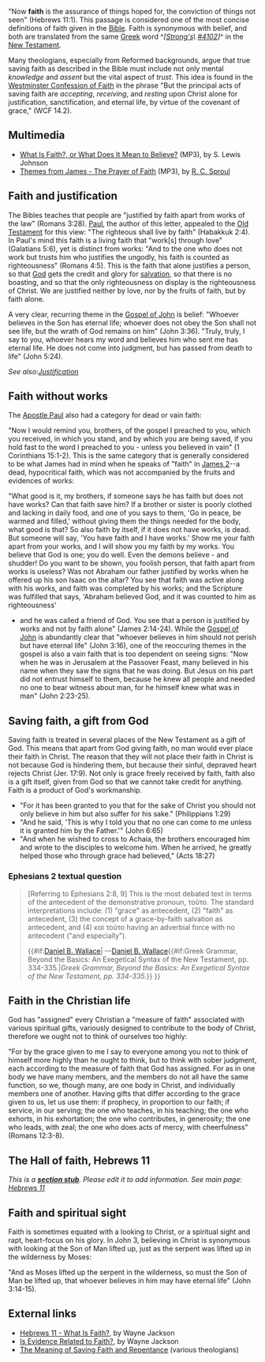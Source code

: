 "Now **faith** is the assurance of things hoped for, the conviction
of things not seen" (Hebrews 11:1). This passage is considered one
of the most concise definitions of faith given in the
[Bible](Bible "Bible"). Faith is synonymous with belief, and both
are translated from the same [Greek](Greek "Greek") word
^*[[Strong's](Strong's_Concordance\ "Strong's\ Concordance")\ [\#4102](http://www.biblestudytools.net/Lexicons/Greek/grk.cgi?number=4102&version=nas)]*^
in the [New Testament](New_Testament "New Testament").

Many theologians, especially from Reformed backgrounds, argue that
true saving faith as described in the Bible must include not only
mental *knowledge* and *assent* but the vital aspect of *trust*.
This idea is found in the
[Westminster Confession of Faith](Westminster_Confession_of_Faith "Westminster Confession of Faith")
in the phrase "But the principal acts of saving faith are
*accepting*, *receiving*, and *resting* upon Christ alone for
justification, sanctification, and eternal life, by virtue of the
covenant of grace," (WCF 14.2).

## Multimedia

-   [What Is Faith?, or What Does It Mean to Believe?](http://www.believerschapeldallas.org/audio/slj-69_systematic-theology/050_SLJ_69_32K.mp3)
    (MP3), by S. Lewis Johnson
-   [Themes from James - The Prayer of Faith](http://broadcast.ligonier.org/podcast-media/rym20090711.mp3)
    (MP3), by [R. C. Sproul](R._C._Sproul "R. C. Sproul")

## Faith and justification

The Bibles teaches that people are "justified by faith apart from
works of the law" (Romans 3:28). [Paul](Paul "Paul"), the author of
this letter, appealed to the
[Old Testament](Old_Testament "Old Testament") for this view: "The
righteous shall live by faith" (Habakkuk 2:4). In Paul's mind this
faith is a living faith that "work[s] through love" (Galatians
5:6), yet is distinct from works: "And to the one who does not work
but trusts him who justifies the ungodly, his faith is counted as
righteousness" (Romans 4:5). This is the faith that alone justifies
a person, so that [God](God "God") gets the credit and glory for
[salvation](Salvation "Salvation"), so that there is no boasting,
and so that the only righteousness on display is the righteousness
of Christ. We are justified neither by love, nor by the fruits of
faith, but by faith alone.

A very clear, recurring theme in the
[Gospel of John](Gospel_of_John "Gospel of John") is belief:
"Whoever believes in the Son has eternal life; whoever does not
obey the Son shall not see life, but the wrath of God remains on
him" (John 3:36). "Truly, truly, I say to you, whoever hears my
word and believes him who sent me has eternal life. He does not
come into judgment, but has passed from death to life" (John
5:24).

*See also:[Justification](Justification "Justification")*


## Faith without works

The [Apostle Paul](Apostle_Paul "Apostle Paul") also had a category
for dead or vain faith:

"Now I would remind you, brothers, of the gospel I preached to you,
which you received, in which you stand, and by which you are being
saved, if you hold fast to the word I preached to you - unless you
believed in vain" (1 Corinthians 15:1-2).
This is the same category that is generally considered to be what
James had in mind when he speaks of "faith" in
[James 2](James_2 "James 2")--a dead, hypocritical faith, which was
not accompanied by the fruits and evidences of works:

"What good is it, my brothers, if someone says he has faith but
does not have works? Can that faith save him? If a brother or
sister is poorly clothed and lacking in daily food, and one of you
says to them, 'Go in peace, be warmed and filled,' without giving
them the things needed for the body, what good is that? So also
faith by itself, if it does not have works, is dead. But someone
will say, 'You have faith and I have works.' Show me your faith
apart from your works, and I will show you my faith by my works.
You believe that God is one; you do well. Even the demons believe -
and shudder! Do you want to be shown, you foolish person, that
faith apart from works is useless? Was not Abraham our father
justified by works when he offered up his son Isaac on the altar?
You see that faith was active along with his works, and faith was
completed by his works; and the Scripture was fulfilled that says,
'Abraham believed God, and it was counted to him as righteousness'
- and he was called a friend of God. You see that a person is
justified by works and not by faith alone" (James 2:14-24).
While the [Gospel of John](Gospel_of_John "Gospel of John") is
abundantly clear that "whoever believes in him should not perish
but have eternal life" (John 3:16), one of the reoccuring themes in
the gospel is also a vain faith that is too dependent on seeing
signs: "Now when he was in Jerusalem at the Passover Feast, many
believed in his name when they saw the signs that he was doing. But
Jesus on his part did not entrust himself to them, because he knew
all people and needed no one to bear witness about man, for he
himself knew what was in man" (John 2:23-25).

## Saving faith, a gift from God

Saving faith is treated in several places of the New Testament as a
gift of God. This means that apart from God giving faith, no man
would ever place their faith in Christ. The reason that they will
not place their faith in Christ is not because God is hindering
them, but because their sinful, depraved heart rejects Christ (Jer.
17:9). Not only is grace freely received by faith, faith also is a
gift itself, given from God so that we cannot take credit for
anything. Faith is a product of God's workmanship.

-   "For it has been granted to you that for the sake of Christ you
    should not only believe in him but also suffer for his sake."
    (Philippians 1:29)
-   "And he said, 'This is why I told you that no one can come to
    me unless it is granted him by the Father.'" (John 6:65)
-   "And when he wished to cross to Achaia, the brothers encouraged
    him and wrote to the disciples to welcome him. When he arrived, he
    greatly helped those who through grace had believed," (Acts 18:27)

### Ephesians 2 textual question

> [Referring to Ephesians 2:8, 9] This is the most debated text in
> terms of the antecedent of the demonstrative pronoun, τοῦτο. The
> standard interpretations include: (1) "grace" as antecedent, (2)
> "faith" as antecedent, (3) the concept of a grace-by-faith
> salvation as antecedent, and (4) καὶ τοῦτο having an adverbial
> force with no antecedent ("and especially").
> 
> {{\#if:[Daniel B. Wallace](Daniel_B._Wallace "Daniel B. Wallace")|
> —[Daniel B. Wallace](Daniel_B._Wallace "Daniel B. Wallace"){{\#if:Greek
> Grammar, Beyond the Basics: An Exegetical Syntax of the New
> Testament, pp.
> 334-335.|*Greek Grammar, Beyond the Basics: An Exegetical Syntax of the New Testament, pp. 334-335.*}}
> }}

## Faith in the Christian life

God has "assigned" every Christian a "measure of faith" associated
with various spiritual gifts, variously designed to contribute to
the body of Christ, therefore we ought not to think of ourselves
too highly:

"For by the grace given to me I say to everyone among you not to
think of himself more highly than he ought to think, but to think
with sober judgment, each according to the measure of faith that
God has assigned. For as in one body we have many members, and the
members do not all have the same function, so we, though many, are
one body in Christ, and individually members one of another. Having
gifts that differ according to the grace given to us, let us use
them: if prophecy, in proportion to our faith; if service, in our
serving; the one who teaches, in his teaching; the one who exhorts,
in his exhortation; the one who contributes, in generosity; the one
who leads, with zeal; the one who does acts of mercy, with
cheerfulness" (Romans 12:3-8).
## The Hall of faith, Hebrews 11

*This is a **[section stub](http://www.theopedia.com/Category:Theopedia_sectionstubs "Category:Theopedia sectionstubs")**. Please edit it to add information.*
*See main page: [Hebrews 11](index.php?title=Hebrews_11&action=edit&redlink=1 "Hebrews 11 (page does not exist)")*
## Faith and spiritual sight

Faith is sometimes equated with a looking to Christ, or a spiritual
sight and rapt, heart-focus on his glory. In John 3, believing in
Christ is synonymous with looking at the Son of Man lifted up, just
as the serpent was lifted up in the wilderness by Moses:

"And as Moses lifted up the serpent in the wilderness, so must the
Son of Man be lifted up, that whoever believes in him may have
eternal life" (John 3:14-15).
## External links

-   [Hebrews 11 - What Is Faith?](http://www.christiancourier.com/notes/faithExamples.htm),
    by Wayne Jackson
-   [Is Evidence Related to Faith?](http://www.christiancourier.com/questions/faithEvidenceQuestion.htm),
    by Wayne Jackson
-   [The Meaning of Saving Faith and Repentance](http://www.christiantruth.com/savingfaithandtheologians.html)
    (various theologians)



